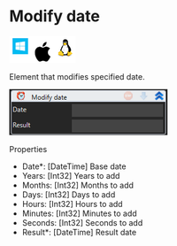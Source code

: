 # Modify date

![](<../../../../.gitbook/assets/image (175).png>)

Element that modifies specified date.

![](<../../../../.gitbook/assets/image (199).png>)

Properties

* Date\*: \[DateTime] Base date
* Years: \[Int32] Years to add
* Months: \[Int32] Months to add
* Days: \[Int32] Days to add
* Hours: \[Int32] Hours to add
* Minutes: \[Int32] Minutes to add
* Seconds: \[Int32] Seconds to add
* Result\*: \[DateTime] Result date
